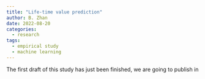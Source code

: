 ```yaml
---
title: "Life-time value prediction"
author: B. Zhan
date: 2022-08-20
categories: 
  - research
tags:
  - empirical study
  - machine learning
---
```


The first draft of this study has just been finished, we are going to publish in 
